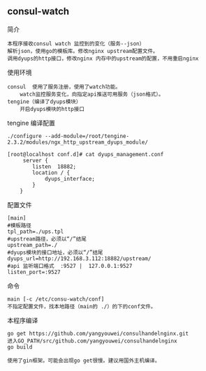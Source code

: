 ## consul-watch

简介

    本程序接收consul watch 监控到的变化（服务--json）
    解析json，使用go的模板库。修改nginx upstream配置文件。
    调用dyups的http接口，修改nginx 内存中的upstream的配置，不用重启nginx

使用环境

    consul  使用了服务注册，使用了watch功能。
        watch监控服务变化，向指定api推送可用服务（json格式）。 
    tengine（编译了dyups模块）
        开启dyups模块的http接口

tengine 编译配置

    ./configure --add-module=/root/tengine-2.3.2/modules/ngx_http_upstream_dyups_module/
    
    [root@localhost conf.d]# cat dyups_management.conf 
         server {
            listen  18882; 
            location / {
                dyups_interface;
            }
        }
     
配置文件

    [main]
    #模板路径
    tpl_path=./ups.tpl
    #upstream路径，必须以“/”结尾
    upstream_path=./
    #dyups模块的接口地址，必须以“/”结尾
    dyups_url=http://192.168.3.112:18882/upstream/
    #api 监听端口格式  :9527 |  127.0.0.1:9527
    listen_port=:9527

命令

    main [-c /etc/consu-watch/conf]
    不指定配置文件，找本地路径（main的 ./）的下的conf文件。

本程序编译

    go get https://github.com/yangyouwei/consulhandelnginx.git
    进入GO_PATH/src/github.com/yangyouwei/consulhandelnginx
    go build
    
    使用了gin框架。可能会出现go get很慢。建议用国外主机编译。
    